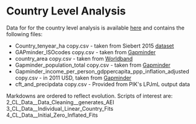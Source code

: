 # Country Level Analysis

Data for for the country level analysis is available [here](https://drive.google.com/drive/folders/1mxzv9UTKVvztToPSmf60EMllEVLEHj9T?usp=sharing) and contains the following files:


- Country_tenyear_ha copy.csv - taken from Siebert 2015 [dataset](https://hess.copernicus.org/articles/19/1521/2015/hess-19-1521-2015.html) 
- GAPminder_ISOcodes copy.csv - taken from [Gapminder](https://docs.google.com/spreadsheets/d/1qHalit8sXC0R8oVXibc2wa2gY7bkwGzOybEMTWp-08o/edit#gid=1597424158)
- country_area copy.csv - taken from [Worldband](https://data.worldbank.org/indicator/AG.LND.TOTL.K2)
- Gapminder_population_total copy.csv - taken from [Gapminder](https://www.gapminder.org/data/documentation/gd003/)
- Gapminder_income_per_person_gdppercapita_ppp_inflation_adjusted copy.csv - in 2011 USD, taken from [Gapminder](https://www.gapminder.org/data/documentation/gd001/)
- cft_and_precipdata copy.csv - Provided from PIK's LPJmL output data

Markdowns are ordered to reflect evolution. 
Scripts of interest are:
  2_CL_Data__Data_Cleaning__generates_AEI  
  3_CL_Data__Individual_Linear_Country_Fits
  4_CL_Data__Initial_Zero_Inflated_Fits
  
